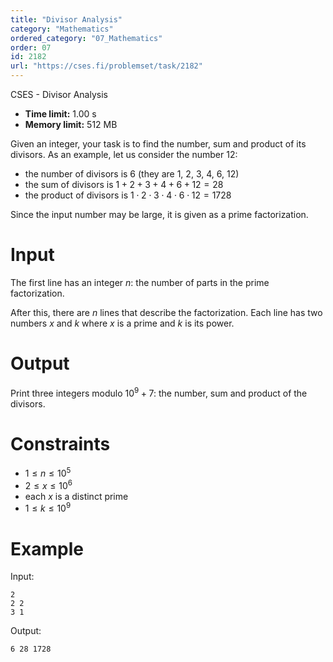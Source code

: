 ```yaml
---
title: "Divisor Analysis"
category: "Mathematics"
ordered_category: "07_Mathematics"
order: 07
id: 2182
url: "https://cses.fi/problemset/task/2182"
---
```


CSES - Divisor Analysis

  * **Time limit:** 1.00 s
  * **Memory limit:** 512 MB

Given an integer, your task is to find the number, sum and product of its
divisors. As an example, let us consider the number $12$:

  * the number of divisors is $6$ (they are $1$, $2$, $3$, $4$, $6$, $12$)
  * the sum of divisors is $1+2+3+4+6+12=28$
  * the product of divisors is $1 \cdot 2 \cdot 3 \cdot 4 \cdot 6 \cdot 12 = 1728$

Since the input number may be large, it is given as a prime factorization.

# Input

The first line has an integer $n$: the number of parts in the prime
factorization.

After this, there are $n$ lines that describe the factorization. Each line has
two numbers $x$ and $k$ where $x$ is a prime and $k$ is its power.

# Output

Print three integers modulo $10^9+7$: the number, sum and product of the
divisors.

# Constraints

  * $1 \le n \le 10^5$
  * $2 \le x \le 10^6$
  * each $x$ is a distinct prime
  * $1 \le k \le 10^9$

# Example

Input:

    
    
    2
    2 2
    3 1
    

Output:

    
    
    6 28 1728
    

